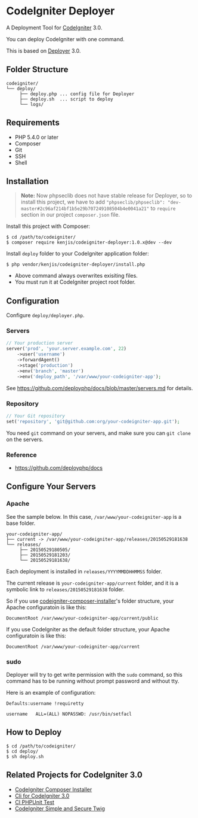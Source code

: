 # CodeIgniter Deployer

A Deployment Tool for [CodeIgniter](https://github.com/bcit-ci/CodeIgniter) 3.0.

You can deploy CodeIgniter with one command.

This is based on [Deployer](http://deployer.org/) 3.0.

## Folder Structure

```
codeigniter/
└── deploy/
     ├── deploy.php ... config file for Deployer
     ├── deploy.sh  ... script to deploy
     └── logs/
```

## Requirements

* PHP 5.4.0 or later
* Composer
* Git
* SSH
* Shell

## Installation

> **Note:** Now phpseclib does not have stable release for Deployer, so to install this project, we have to add `"phpseclib/phpseclib": "dev-master#2c96af214bf1b5e29b707249108504b4e0041a21"` to `require` section in our project `composer.json` file.

Install this project with Composer:

~~~
$ cd /path/to/codeigniter/
$ composer require kenjis/codeigniter-deployer:1.0.x@dev --dev
~~~

Install `deploy` folder to your CodeIgniter application folder:

~~~
$ php vendor/kenjis/codeigniter-deployer/install.php
~~~

* Above command always overwrites exisiting files.
* You must run it at CodeIgniter project root folder.

## Configuration

Configure `deploy/deployer.php`.

### Servers

~~~php
// Your production server
server('prod', 'your.server.example.com', 22)
    ->user('username')
    ->forwardAgent()
    ->stage('production')
    ->env('branch', 'master')
    ->env('deploy_path', '/var/www/your-codeigniter-app');
~~~

See https://github.com/deployphp/docs/blob/master/servers.md for details.

### Repository

~~~php
// Your Git repository
set('repository', 'git@github.com:org/your-codeigniter-app.git');
~~~

You need `git` command on your servers, and make sure you can `git clone` on the servers.

### Reference

* https://github.com/deployphp/docs

## Configure Your Servers

### Apache

See the sample below. In this case, `/var/www/your-codeigniter-app` is a base folder.

~~~
your-codeigniter-app/
├── current -> /var/www/your-codeigniter-app/releases/20150529181638
└── releases/
     ├── 20150529180505/
     ├── 20150529181203/
     └── 20150529181638/
~~~

Each deployment is installed in `releases/YYYYMMDDHHMMSS` folder.

The current release is `your-codeigniter-app/current` folder, and it is a symbolic link to `releases/20150529181638` folder.

So if you use [codeigniter-composer-installer](https://github.com/kenjis/codeigniter-composer-installer)'s folder structure, your Apache configuratoin is like this:

~~~
DocumentRoot /var/www/your-codeigniter-app/current/public
~~~

If you use CodeIgniter as the default folder structure, your Apache configuratoin is like this:

~~~
DocumentRoot /var/www/your-codeigniter-app/current
~~~

### sudo

Deployer will try to get write permission with the `sudo` command, so this command has to be running without prompt password and without tty.

Here is an example of configuration:

~~~
Defaults:username !requiretty

username   ALL=(ALL) NOPASSWD: /usr/bin/setfacl
~~~

## How to Deploy

~~~
$ cd /path/to/codeigniter/
$ cd deploy/
$ sh deploy.sh
~~~

## Related Projects for CodeIgniter 3.0

* [CodeIgniter Composer Installer](https://github.com/kenjis/codeigniter-composer-installer)
* [Cli for CodeIgniter 3.0](https://github.com/kenjis/codeigniter-cli)
* [CI PHPUnit Test](https://github.com/kenjis/ci-phpunit-test)
* [CodeIgniter Simple and Secure Twig](https://github.com/kenjis/codeigniter-ss-twig)
